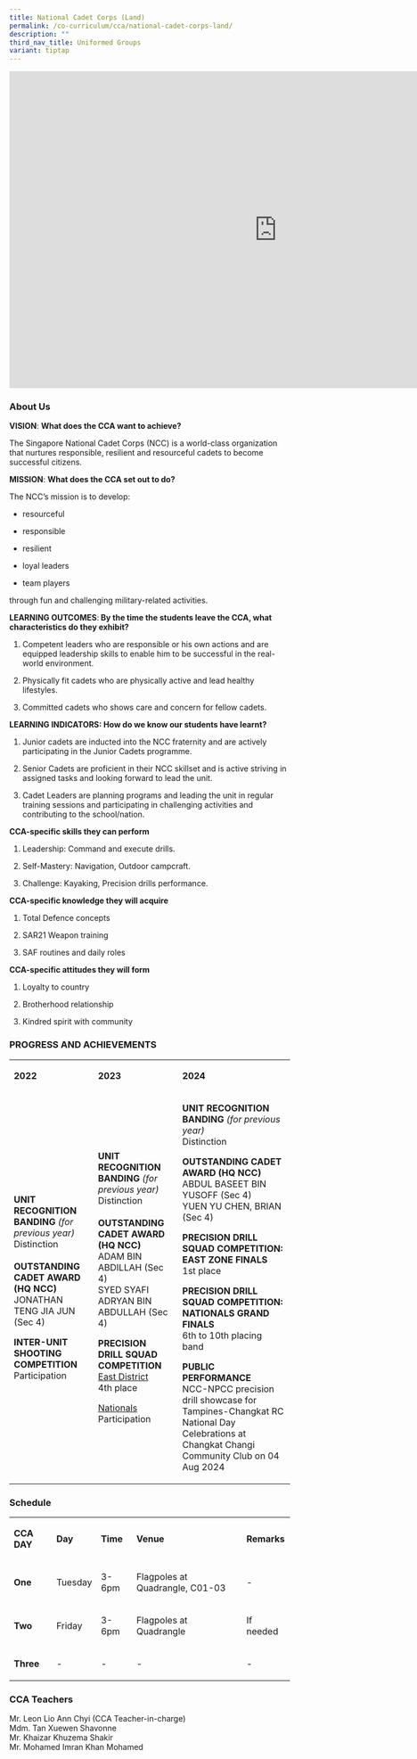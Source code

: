 ```yaml
---
title: National Cadet Corps (Land)
permalink: /co-curriculum/cca/national-cadet-corps-land/
description: ""
third_nav_title: Uniformed Groups
variant: tiptap
---
```

<div class="iframe-wrapper">
<iframe height="569" width="960" allowfullscreen="true" frameborder="0" src="https://docs.google.com/presentation/d/1M3gN7sUsawcdBiBOTVnvZLmL3bUcwvXpde9RCsx8aYY/embed?start=true&amp;loop=true&amp;delayms=3000"></iframe>
</div>
<h3>About Us</h3>
<p><strong>VISION</strong>: <strong>What does the CCA want to achieve?&nbsp;</strong>
</p>
<p>The Singapore National Cadet Corps (NCC) is a world-class organization
that nurtures responsible, resilient and resourceful cadets to become successful
citizens.</p>
<p><strong>MISSION</strong>: <strong>What does the CCA set out to do?</strong>
</p>
<p>The NCC’s mission is to develop:</p>
<ul data-tight="true" class="tight">
<li>
<p>resourceful</p>
</li>
<li>
<p>responsible</p>
</li>
<li>
<p>resilient</p>
</li>
<li>
<p>loyal leaders</p>
</li>
<li>
<p>team players</p>
</li>
</ul>
<p>through fun and challenging military-related activities.</p>
<p><strong>LEARNING OUTCOMES</strong>:<strong> By the time the students leave the CCA, what characteristics do they exhibit?</strong>
</p>
<ol data-tight="true" class="tight">
<li>
<p>Competent leaders who are responsible or his own actions and are equipped
leadership skills to enable him to be successful in the real-world environment.</p>
</li>
<li>
<p>Physically fit cadets who are physically active and lead healthy lifestyles.</p>
</li>
<li>
<p>Committed cadets who shows care and concern for fellow cadets.</p>
</li>
</ol>
<p><strong>LEARNING INDICATORS: How do we know our students have learnt?</strong>
</p>
<ol data-tight="true" class="tight">
<li>
<p>Junior cadets are inducted into the NCC fraternity and are actively participating
in the Junior Cadets programme.</p>
</li>
<li>
<p>Senior Cadets are proficient in their NCC skillset and is active striving
in assigned tasks and looking forward to lead the unit.</p>
</li>
<li>
<p>Cadet Leaders are planning programs and leading the unit in regular training
sessions and participating in challenging activities and contributing to
the school/nation.</p>
</li>
</ol>
<p><strong>CCA-specific skills they can perform</strong>
</p>
<ol data-tight="true" class="tight">
<li>
<p>Leadership: Command and execute drills.</p>
</li>
<li>
<p>Self-Mastery: Navigation, Outdoor campcraft.</p>
</li>
<li>
<p>Challenge: Kayaking, Precision drills performance.</p>
</li>
</ol>
<p><strong>CCA-specific knowledge they will acquire</strong>
</p>
<ol data-tight="true" class="tight">
<li>
<p>Total Defence concepts</p>
</li>
<li>
<p>SAR21 Weapon training</p>
</li>
<li>
<p>SAF routines and daily roles</p>
</li>
</ol>
<p><strong>CCA-specific attitudes they will form</strong>
</p>
<ol data-tight="true" class="tight">
<li>
<p>Loyalty to country</p>
</li>
<li>
<p>Brotherhood relationship</p>
</li>
<li>
<p>Kindred spirit with community</p>
</li>
</ol>
<h3>PROGRESS AND ACHIEVEMENTS</h3>
<table style="minWidth: 75px">
<colgroup>
<col>
<col>
<col>
</colgroup>
<tbody>
<tr>
<td rowspan="1" colspan="1">
<p><strong>2022</strong>
</p>
</td>
<td rowspan="1" colspan="1">
<p><strong>2023</strong>
</p>
</td>
<td rowspan="1" colspan="1">
<p><strong>2024</strong>
</p>
</td>
</tr>
<tr>
<td rowspan="1" colspan="1">
<p><strong>UNIT RECOGNITION BANDING </strong><em>(for previous year)</em><strong><br></strong>Distinction
<br><strong><br>OUTSTANDING CADET AWARD (HQ NCC)<br></strong>JONATHAN TENG
JIA JUN (Sec 4)</p>
<p></p>
<p><strong>INTER-UNIT SHOOTING COMPETITION</strong>
<br>Participation</p>
</td>
<td rowspan="1" colspan="1">
<p><strong>UNIT RECOGNITION BANDING </strong><em>(for previous year)</em><strong><br></strong>Distinction
<br><strong><br>OUTSTANDING CADET AWARD (HQ NCC)<br></strong>ADAM BIN ABDILLAH
(Sec 4)
<br>SYED SYAFI ADRYAN BIN ABDULLAH (Sec 4)</p>
<p><strong>PRECISION DRILL SQUAD COMPETITION</strong>
<br><u>East District</u>
<br>4th place</p>
<p><u>Nationals</u>
<br>Participation</p>
</td>
<td rowspan="1" colspan="1">
<p><strong>UNIT RECOGNITION BANDING </strong><em>(for previous year)</em><strong><br></strong>Distinction</p>
<p><strong>OUTSTANDING CADET AWARD (HQ NCC)</strong>
<br>ABDUL BASEET BIN YUSOFF (Sec 4)
<br>YUEN YU CHEN, BRIAN (Sec 4)</p>
<p><strong>PRECISION DRILL SQUAD COMPETITION: EAST ZONE FINALS</strong>
<br>1st place</p>
<p><strong>PRECISION DRILL SQUAD COMPETITION: NATIONALS GRAND FINALS</strong>
<br>6th to 10th placing band</p>
<p><strong>PUBLIC PERFORMANCE</strong>
<br>NCC-NPCC precision drill showcase for Tampines-Changkat RC National Day
Celebrations at Changkat Changi Community Club on 04 Aug 2024</p>
</td>
</tr>
</tbody>
</table>
<h3>Schedule</h3>
<table style="minWidth: 125px">
<colgroup>
<col>
<col>
<col>
<col>
<col>
</colgroup>
<tbody>
<tr>
<td rowspan="1" colspan="1">
<p><strong>CCA DAY</strong>
</p>
</td>
<td rowspan="1" colspan="1">
<p><strong>Day</strong>
</p>
</td>
<td rowspan="1" colspan="1">
<p><strong>Time</strong>
</p>
</td>
<td rowspan="1" colspan="1">
<p><strong>Venue</strong>
</p>
</td>
<td rowspan="1" colspan="1">
<p><strong>Remarks</strong>
</p>
</td>
</tr>
<tr>
<td rowspan="1" colspan="1">
<p><strong>One</strong>
</p>
</td>
<td rowspan="1" colspan="1">
<p>Tuesday</p>
</td>
<td rowspan="1" colspan="1">
<p>3-6pm</p>
</td>
<td rowspan="1" colspan="1">
<p>Flagpoles at Quadrangle, C01-03</p>
</td>
<td rowspan="1" colspan="1">
<p>-</p>
</td>
</tr>
<tr>
<td rowspan="1" colspan="1">
<p><strong>Two</strong>
</p>
</td>
<td rowspan="1" colspan="1">
<p>Friday</p>
</td>
<td rowspan="1" colspan="1">
<p>3-6pm</p>
</td>
<td rowspan="1" colspan="1">
<p>Flagpoles at Quadrangle</p>
</td>
<td rowspan="1" colspan="1">
<p>If needed</p>
</td>
</tr>
<tr>
<td rowspan="1" colspan="1">
<p><strong>Three</strong>
</p>
</td>
<td rowspan="1" colspan="1">
<p>-</p>
</td>
<td rowspan="1" colspan="1">
<p>-</p>
</td>
<td rowspan="1" colspan="1">
<p>-</p>
</td>
<td rowspan="1" colspan="1">
<p>-</p>
</td>
</tr>
</tbody>
</table>
<h3>CCA Teachers</h3>
<p>Mr. Leon Lio Ann Chyi (CCA Teacher-in-charge)
<br>Mdm. Tan Xuewen Shavonne
<br>Mr. Khaizar Khuzema Shakir
<br>Mr. Mohamed Imran Khan Mohamed</p>